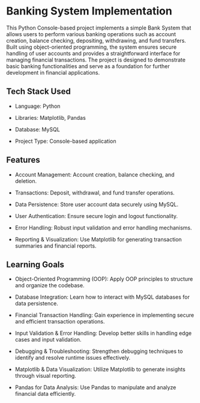 # Banking System Implementation

This Python Console-based project implements a simple Bank System that allows users to perform various banking operations such as account creation, balance checking, depositing, withdrawing, and fund transfers. Built using object-oriented programming, the system ensures secure handling of user accounts and provides a straightforward interface for managing financial transactions. The project is designed to demonstrate basic banking functionalities and serve as a foundation for further development in financial applications.

## Tech Stack Used
- Language: Python

- Libraries: Matplotlib, Pandas

- Database: MySQL

- Project Type: Console-based application

## Features
- Account Management: Account creation, balance checking, and deletion.

- Transactions: Deposit, withdrawal, and fund transfer operations.

- Data Persistence: Store user account data securely using MySQL.

- User Authentication: Ensure secure login and logout functionality.

- Error Handling: Robust input validation and error handling mechanisms.

- Reporting & Visualization: Use Matplotlib for generating transaction summaries and financial reports.
  
## Learning Goals

- Object-Oriented Programming (OOP): Apply OOP principles to structure and organize the codebase.

- Database Integration: Learn how to interact with MySQL databases for data persistence.

- Financial Transaction Handling: Gain experience in implementing secure and efficient transaction operations.

- Input Validation & Error Handling: Develop better skills in handling edge cases and input validation.

- Debugging & Troubleshooting: Strengthen debugging techniques to identify and resolve runtime issues effectively.

- Matplotlib & Data Visualization: Utilize Matplotlib to generate insights through visual reporting.

- Pandas for Data Analysis: Use Pandas to manipulate and analyze financial data efficiently.
